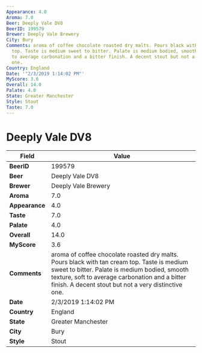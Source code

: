 ```yaml
---
Appearance: 4.0
Aroma: 7.0
Beer: Deeply Vale DV8
BeerID: 199579
Brewer: Deeply Vale Brewery
City: Bury
Comments: aroma of coffee chocolate roasted dry malts. Pours black with tan cream
  top. Taste is medium sweet to bitter. Palate is medium bodied, smooth texture,  soft
  to average carbonation and a bitter finish. A decent stout but not a very distinctive
  one.
Country: England
Date: '"2/3/2019 1:14:02 PM"'
MyScore: 3.6
Overall: 14.0
Palate: 4.0
State: Greater Manchester
Style: Stout
Taste: 7.0
---
```


# Deeply Vale DV8

| Field         | Value |
|---------------|-------|
| **BeerID** | 199579 |
| **Beer** | Deeply Vale DV8 |
| **Brewer** | Deeply Vale Brewery |
| **Aroma** | 7.0 |
| **Appearance** | 4.0 |
| **Taste** | 7.0 |
| **Palate** | 4.0 |
| **Overall** | 14.0 |
| **MyScore** | 3.6 |
| **Comments** | aroma of coffee chocolate roasted dry malts. Pours black with tan cream top. Taste is medium sweet to bitter. Palate is medium bodied, smooth texture,  soft to average carbonation and a bitter finish. A decent stout but not a very distinctive one. |
| **Date** | 2/3/2019 1:14:02 PM |
| **Country** | England |
| **State** | Greater Manchester |
| **City** | Bury |
| **Style** | Stout |
